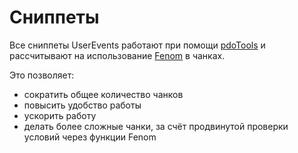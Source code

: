 # Сниппеты

Все сниппеты UserEvents работают при помощи [pdoTools][0101] и рассчитывают на использование [Fenom][010103] в чанках.

Это позволяет:

- сократить общее количество чанков
- повысить удобство работы
- ускорить работу
- делать более сложные чанки, за счёт продвинутой проверки условий через функции Fenom

[0101]: /components/01_pdoTools
[010103]: /components/01_pdoTools/03_Парсер.md
